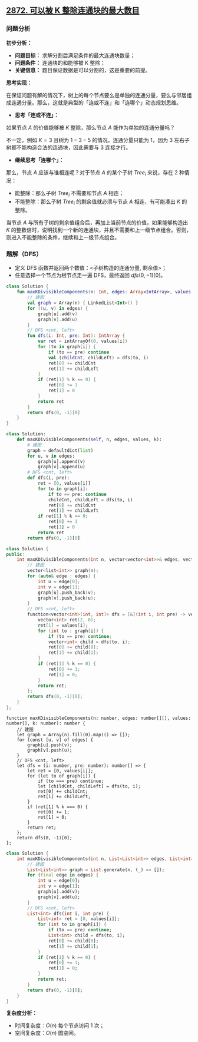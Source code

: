 ## [2872. 可以被 K 整除连通块的最大数目](https://leetcode.cn/problems/maximum-number-of-k-divisible-components/description/)

### 问题分析

**初步分析：**

- **问题目标：** 求解分割后满足条件的最大连通块数量；
- **问题条件：** 连通块的和能够被 K 整除；
- **关键信息：** 题目保证数据是可以分割的，这是重要的前提。

**思考实现：**

在保证问题有解的情况下，树上的每个节点要么是单独的连通分量，要么与邻居组成连通分量。那么，这就是典型的「连或不连」和「连哪个」动态规划思维。

- **思考「连或不连」：**

如果节点 $A$ 的价值能够被 $K$ 整除，那么节点 $A$ 能作为单独的连通分量吗？

不一定，例如 $K = 3$ 且树为 $1 - 3 - 5$ 的情况，连通分量只能为 $1$，因为 $3$ 左右子树都不能构造合法的连通块，因此需要与 $3$ 连接才行。

- **继续思考「连哪个」：**

那么，节点 $A$ 应该与谁相连呢？对于节点 $A$ 的某个子树 $Tree_i$ 来说，存在 $2$ 种情况：

- 能整除：那么子树 $Tree_i$ 不需要和节点 $A$ 相连；
- 不能整除：那么子树 $Tree_i$ 的剩余值就必须与节点 $A$ 相连，有可能凑出 $K$ 的整除。

当节点 $A$ 与所有子树的剩余值组合后，再加上当前节点的价值，如果能够构造出 $K$ 的整数倍时，说明找到一个新的连通块，并且不需要和上一级节点组合。否则，则进入不能整除的条件，继续和上一级节点组合。

### 题解（DFS）

- 定义 DFS 函数并返回两个数值：<子树构造的连通分量, 剩余值>；
- 任意选择一个节点为根节点走一遍 DFS，最终返回 $dfs(0,-1)[0]$。

``` Kotlin []
class Solution {
    fun maxKDivisibleComponents(n: Int, edges: Array<IntArray>, values: IntArray, k: Int): Int {
        // 建图
        val graph = Array(n) { LinkedList<Int>() }
        for ((u, v) in edges) {
            graph[u].add(v)
            graph[v].add(u)
        }
        // DFS <cnt, left>
        fun dfs(i: Int, pre: Int): IntArray {
            var ret = intArrayOf(0, values[i])
            for (to in graph[i]) {
                if (to == pre) continue
                val (childCnt, childLeft) = dfs(to, i)
                ret[0] += childCnt
                ret[1] += childLeft
            }
            if (ret[1] % k == 0) {
                ret[0] += 1
                ret[1] = 0
            }
            return ret
        }
        return dfs(0, -1)[0]
    }
}
```
``` Python []
class Solution:
    def maxKDivisibleComponents(self, n, edges, values, k):
        # 建图
        graph = defaultdict(list)
        for u, v in edges:
            graph[u].append(v)
            graph[v].append(u)
        # DFS <cnt, left>
        def dfs(i, pre):
            ret = [0, values[i]]
            for to in graph[i]:
                if to == pre: continue
                childCnt, childLeft = dfs(to, i)
                ret[0] += childCnt
                ret[1] += childLeft
            if ret[1] % k == 0:
                ret[0] += 1
                ret[1] = 0
            return ret
        return dfs(0, -1)[0]
```
``` C++ []
class Solution {
public:
    int maxKDivisibleComponents(int n, vector<vector<int>>& edges, vector<int>& values, int k) {
        // 建图
        vector<list<int>> graph(n);
        for (auto& edge : edges) {
            int u = edge[0];
            int v = edge[1];
            graph[u].push_back(v);
            graph[v].push_back(u);
        }
        // DFS <cnt, left>
        function<vector<int>(int, int)> dfs = [&](int i, int pre) -> vector<int> {
            vector<int> ret(2, 0);
            ret[1] = values[i];
            for (int to : graph[i]) {
                if (to == pre) continue;
                vector<int> child = dfs(to, i);
                ret[0] += child[0];
                ret[1] += child[1];
            }
            if (ret[1] % k == 0) {
                ret[0] += 1;
                ret[1] = 0;
            }
            return ret;
        };
        return dfs(0, -1)[0];
    }
};
```
``` TypedScript []
function maxKDivisibleComponents(n: number, edges: number[][], values: number[], k: number): number {
    // 建图
    let graph = Array(n).fill(0).map(() => []);
    for (const [u, v] of edges) {
        graph[u].push(v);
        graph[v].push(u);
    }
    // DFS <cnt, left>
    let dfs = (i: number, pre: number): number[] => {
        let ret = [0, values[i]];
        for (let to of graph[i]) {
            if (to === pre) continue;
            let [childCnt, childLeft] = dfs(to, i);
            ret[0] += childCnt;
            ret[1] += childLeft;
        }
        if (ret[1] % k === 0) {
            ret[0] += 1;
            ret[1] = 0;
        }
        return ret;
    };
    return dfs(0, -1)[0];  
};
```
``` Dart []
class Solution {
    int maxKDivisibleComponents(int n, List<List<int>> edges, List<int> values, int k) {
        // 建图
        List<List<int>> graph = List.generate(n, (_) => []);
        for (final edge in edges) {
            int u = edge[0];
            int v = edge[1];
            graph[u].add(v);
            graph[v].add(u);
        }
        // DFS <cnt, left>
        List<int> dfs(int i, int pre) {
            List<int> ret = [0, values[i]];
            for (int to in graph[i]) {
                if (to == pre) continue;
                List<int> child = dfs(to, i);
                ret[0] += child[0];
                ret[1] += child[1];
            }
            if (ret[1] % k == 0) {
                ret[0] += 1;
                ret[1] = 0;
            }
            return ret;
        }
        return dfs(0, -1)[0];
    }
}
```

**复杂度分析：**

- 时间复杂度：$O(n)$ 每个节点访问 $1$ 次；
- 空间复杂度：$O(n)$ 图空间。
